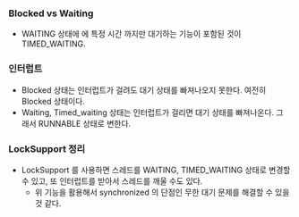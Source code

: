 ### Blocked vs Waiting  
- WAITING 상태에 에 특정 시간 까지만 대기하는 기능이 포함된 것이 TIMED_WAITING.

### 인터럽트 
- Blocked 상태는 인터럽트가 걸려도 대기 상태를 빠져나오지 못한다. 여전히 Blocked 상태이다.
- Waiting, Timed_waiting 상태는 인터럽트가 걸리면 대기 상태를 빠져나온다. 그래서 RUNNABLE 상태로 변한다.

### LockSupport 정리
- LockSupport 를 사용하면 스레드를 WAITING, TIMED_WAITING 상태로 변경할 수 있고, 또 인터럽트를 받아서 스레드를 깨울 수도 있다.
  - 위 기능을 활용해서 synchronized 의 단점인 무한 대기 문제를 해결할 수 있을것 같다.

